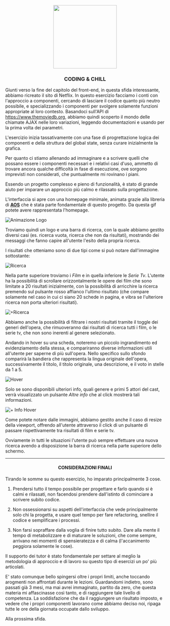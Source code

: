 <p></p>
<p align="center"> 
<img src="https://imgur.com/64Pcke8.jpg" width="200" />
<p>

### <p style="text-align: center;">CODING & CHILL</p>

Giunti verso la fine del capitolo del front-end, in questa sfida interessante, abbiamo ricreato il sito di Netflix. In questo esercizio facciamo i conti con l'approccio a componenti, cercando di lasciare il codice
quanto più neutro possibile, e specializzando i componenti per svolgere solamente funzioni appropriate al loro contesto. Basandoci sull'API di https://www.themoviedb.org, abbiamo quindi scoperto il mondo delle chiamate AJAX nelle loro variazioni, leggendo documentazioni e usando per la prima volta dei parametri.

L'esercizio inizia tassativamente con una fase di progrettazione logica dei componenti e della struttura del global state, senza curare inizialmente la grafica.

Per quanto ci stiamo allenando ad immaginare e a scrivere quelli che possano essere i componenti necessari e i relativi casi d'uso, ammetto di trovare ancora qualche difficoltà in fase di esecuzione, ove sorgono imprevisti non considerati, che puntualmente mi rovinano i piani.

Essendo un progetto complesso e pieno di funzionalità, è stato di grande aiuto per imparare un approccio più calmo e rilassato sulla progettazione.

L'interfaccia si apre con una homepage minimale, animata grazie alla libreria di [**AOS**](https://michalsnik.github.io/aos/) che è stata parte fondamentale di questo progetto. Da questa gif potete avere rappresentata l'homepage.

![Animazione Logo](https://imgur.com/FvVphcq.gif)

Troviamo quindi un logo e una barra di ricerca, con la quale abbiamo gestito diversi casi (es. ricerca vuota, ricerca che non da risultati), mostrando dei messaggi che fanno capire all'utente l'esito della propria ricerca.

I risultati che otteniamo sono di due tipi come si può notare dall'immagine sottostante:

![Ricerca](https://imgur.com/FAFuys6.jpg)

Nella parte superiore troviamo i _Film_ e in quella inferiore le _Serie Tv_. L'utente ha la possibilità di scrollare orizzontalmente le opere dei film che sono limitate a 20 risultati inizialmente, con la possibilità di arricchire la ricerca premendo sul pulsante rosso affianco l'ultimo risultato (che compare solamente nel caso in cui ci siano 20 schede in pagina, e vibra se l'ulteriore ricerca non porta ulteriori risultati).

![+Ricerca](https://imgur.com/j6hLM8H.jpg)

Abbiamo anche la possibilità di filtrare i nostri risultati tramite il toggle dei generi dell'opera, che rimuoveranno dai risultati di ricerca tutti i film, o le serie tv, che non sono inerenti al genere selezionato.

Andando in hover su una scheda, noteremo un piccolo ingrandimento ed evidenziamento della stessa, e compariranno diverse informazioni utili all'utente per saperne di più sull'opera. Nello specifico sullo sfondo comparirà la bandiera che rappresenta la lingua originale dell'opera, successivamente il titolo, il titolo originale, una descrizione, e il voto in stelle da 1 a 5.

![Hover](https://imgur.com/Mn1uiFI.jpg)

Solo se sono disponibili ulteriori info, quali genere e primi 5 attori del cast, verrà visualizzato un pulsante _Altre info_ che al click mostrerà tali informazioni.

![+ Info Hover](https://imgur.com/s782nVo.jpg)

Come potete notare dalle immagini, abbiamo gestito anche il caso di resize della viewport, offrendo all'utente attraverso il click di un pulsante di passare rispettivamente tra risultati di film e serie tv.

Ovviamente in tutti le situazioni l'utente può sempre effettuare una nuova ricerca avendo a disposizione la barra di ricerca nella parte superiore dello schermo.

---

#### <p style="text-align: center;">CONSIDERAZIONI FINALI</p>

Tirando le somme su questo esercizio, ho imparato principalmente 3 cose.

1. Prendersi tutto il tempo possibile per progettare e farlo quando si è calmi e rilassati, non facendosi prendere dall'istinto di cominciare a scrivere subito codice.

2. Non ossessionarsi su aspetti dell'interfaccia che vede principalmente solo chi la progetta, e usare quel tempo per fare refactoring, snellire il codice e semplificare i processi.

3. Non farsi sopraffare dalla voglia di finire tutto subito. Dare alla mente il tempo di metabolizzare e di maturare le soluzioni, che come sempre, arrivano nei momenti di spensieratezza e di calma (l'accanimento peggiora solamente le cose).

Il supporto dei tutor è stato fondamentale per settare al meglio la metodologia di approccio e di lavoro su questo tipo di esercizi un po' più articolati.

E' stato comunque bello spingersi oltre i propri limiti, anche toccando arogmenti non affrontati durante le lezioni. Guardandomi indietro, sono passati già 3 mesi, ma mai avrei immaginato, partito da zero, che questa materia mi affascinasse così tanto, e di raggiungere tale livello di competenza. La soddisfazione che da il raggiungere un risultato imposto, e vedere che i propri componenti lavorano come abbiamo deciso noi, ripaga tutte le ore della giornata occupate dallo sviluppo.

Alla prossima sfida.